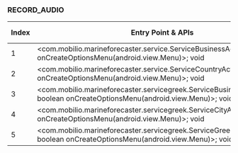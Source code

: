 ### RECORD_AUDIO
| Index | Entry Point & APIs | Screen shot | Resource id | Label |
| ------------- | ------------- | ------------- |-------------|-------------|
| 1 | <com.mobilio.marineforecaster.service.ServiceBusinessActivity: boolean onCreateOptionsMenu(android.view.Menu)>; void <init> | ![](F:\COSMOS\output\py\Play_win8\Weather\com.mobilio.marineforecaster\com.mobilio.marineforecaster.service.ServiceBusinessActivity.png) |  | F |
| 2 | <com.mobilio.marineforecaster.service.ServiceCountryActivity: boolean onCreateOptionsMenu(android.view.Menu)>; void <init> | ![](F:\COSMOS\output\py\Play_win8\Weather\com.mobilio.marineforecaster\com.mobilio.marineforecaster.service.ServiceCountryActivity.png) |  | F |
| 3 | <com.mobilio.marineforecaster.servicegreek.ServiceBusinessActivity: boolean onCreateOptionsMenu(android.view.Menu)>; void <init> | ![](F:\COSMOS\output\py\Play_win8\Weather\com.mobilio.marineforecaster\com.mobilio.marineforecaster.servicegreek.ServiceBusinessActivity.png) |  |  |
| 4 | <com.mobilio.marineforecaster.servicegreek.ServiceCityActivity: boolean onCreateOptionsMenu(android.view.Menu)>; void <init> | ![](F:\COSMOS\output\py\Play_win8\Weather\com.mobilio.marineforecaster\com.mobilio.marineforecaster.servicegreek.ServiceCityActivity.png) |  |  |
| 5 | <com.mobilio.marineforecaster.servicegreek.ServiceGreekCountryActivity: boolean onCreateOptionsMenu(android.view.Menu)>; void <init> | ![](F:\COSMOS\output\py\Play_win8\Weather\com.mobilio.marineforecaster\com.mobilio.marineforecaster.servicegreek.ServiceGreekCountryActivity.png) |  |  |
